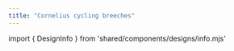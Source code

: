 ```yaml
---
title: "Cornelius cycling breeches"
---
```


import { DesignInfo } from 'shared/components/designs/info.mjs'

<DesignInfo design='cornelius' docs />

